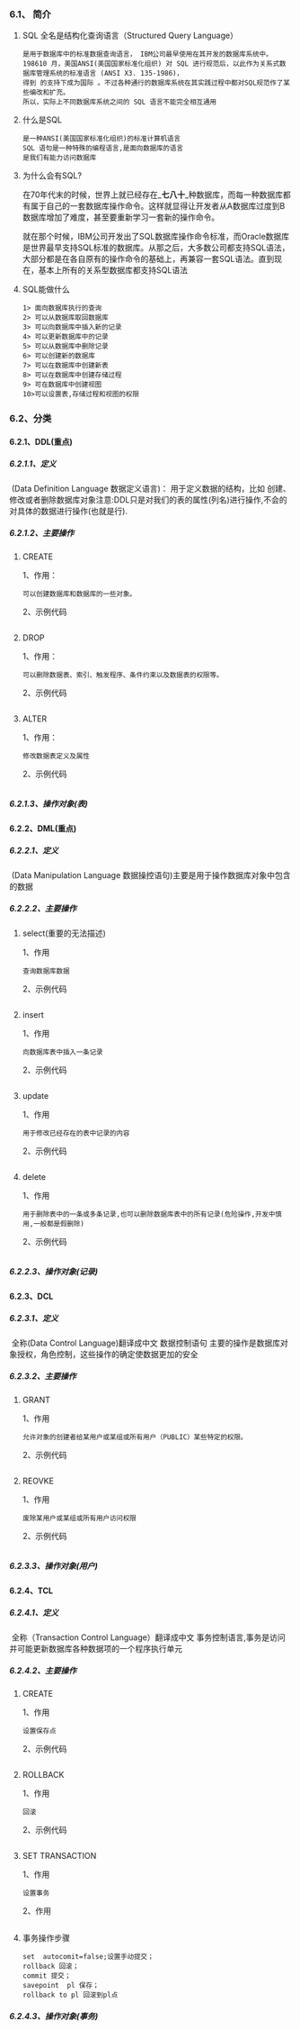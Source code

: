### 6.1、 简介

1. SQL 全名是结构化查询语言（Structured Query Language）

   ```
   是用于数据库中的标准数据查询语言， IBM公司最早使用在其开发的数据库系统中。 
   198610 月，美国ANSI(美国国家标准化组织) 对 SQL 进行规范后，以此作为关系式数据库管理系统的标准语言 (ANSI X3. 135-1986)，
   得到 的支持下成为国际 。不过各种通行的数据库系统在其实践过程中都对SQL规范作了某些编改和扩充。
   所以，实际上不同数据库系统之间的 SQL 语言不能完全相互通用
   ```

2. 什么是SQL

   ```
   是一种ANSI(美国国家标准化组织)的标准计算机语言
   SQL 语句是一种特殊的编程语言,是面向数据库的语言
   是我们有能力访问数据库
   ```

3. 为什么会有SQL?

   在70年代末的时候，世界上就已经存在_**七八十**_种数据库，而每一种数据库都有属于自己的一套数据库操作命令。这样就显得让开发者从A数据库过度到B数据库增加了难度，甚至要重新学习一套新的操作命令。

   就在那个时候，IBM公司开发出了SQL数据库操作命令标准，而Oracle数据库是世界最早支持SQL标准的数据库。从那之后，大多数公司都支持SQL语法，大部分都是在各自原有的操作命令的基础上，再兼容一套SQL语法。直到现在，基本上所有的关系型数据库都支持SQL语法

4. SQL能做什么

   ```
   1> 面向数据库执行的查询
   2> 可以从数据库取回数据库
   3> 可以向数据库中插入新的记录
   4> 可以更新数据库中的记录
   5> 可以从数据库中删除记录
   6> 可以创建新的数据库
   7> 可以在数据库中创建新表
   8> 可以在数据库中创建存储过程
   9> 可在数据库中创建视图
   10>可以设置表,存储过程和视图的权限
   ```

### 6.2、分类

#### 6.2.1、DDL\(重点\)

##### 6.2.1.1、定义

​ \(Data Definition Language 数据定义语言\)： 用于定义数据的结构，比如 创建、修改或者删除数据库对象注意:DDL只是对我们的表的属性\(列名\)进行操作,不会的对具体的数据进行操作\(也就是行\).

##### 6.2.1.2、主要操作

1. CREATE

   1、作用：

   ```
   可以创建数据库和数据库的一些对象。
   ```

   2、示例代码

   ```

   ```

2. DROP

   1、作用：

   ```
   可以删除数据表、索引、触发程序、条件约束以及数据表的权限等。
   ```

   2、示例代码

   ```

   ```

3. ALTER

   1、作用：

   ```
   修改数据表定义及属性
   ```

   2、示例代码

   ```

   ```

##### 6.2.1.3、操作对象\(表\)

#### 6.2.2、DML\(重点\)

##### 6.2.2.1、定义

​ \(Data Manipulation Language 数据操控语句\)主要是用于操作数据库对象中包含的数据

##### 6.2.2.2、主要操作

1. select\(重要的无法描述\)

   1、作用

   ```
   查询数据库数据
   ```

   2、示例代码

   ```

   ```

2. insert

   1、作用

   ```
   向数据库表中插入一条记录
   ```

   2、示例代码

   ```

   ```

3. update

   1、作用

   ```
   用于修改已经存在的表中记录的内容
   ```

   2、示例代码

   ```

   ```

4. delete

   1、作用

   ```
   用于删除表中的一条或多条记录,也可以删除数据库表中的所有记录(危险操作,开发中慎用,一般都是假删除)
   ```

   2、示例代码

   ```

   ```

##### 6.2.2.3、操作对象\(记录\)

#### 6.2.3、DCL

##### 6.2.3.1、定义

​ 全称\(Data Control Language\)翻译成中文 数据控制语句 主要的操作是数据库对象授权，角色控制，这些操作的确定使数据更加的安全

##### 6.2.3.2、主要操作

1. GRANT

   1、作用

   ```
   允许对象的创建者给某用户或某组或所有用户（PUBLIC）某些特定的权限。
   ```

   2、示例代码

   ```

   ```

2. REOVKE

   1、作用

   ```
   废除某用户或某组或所有用户访问权限
   ```

   2、示例代码

   ```

   ```

##### 6.2.3.3、操作对象\(用户\)

#### 6.2.4、TCL

##### 6.2.4.1、定义

​ 全称（Transaction Control Language）翻译成中文 事务控制语言,事务是访问并可能更新数据库各种数据项的一个程序执行单元

##### 6.2.4.2、主要操作

1. CREATE

   1、作用

   ```
   设置保存点
   ```

   2、示例代码

   ```

   ```

2. ROLLBACK

   1、作用

   ```
   回滚
   ```

   2、示例代码

   ```

   ```

3. SET TRANSACTION

   1、作用

   ```
   设置事务
   ```

   2、作用

   ```

   ```

4. 事务操作步骤

   ```
   set  autocomit=false;设置手动提交；
   rollback 回滚；
   commit 提交；
   savepoint  pl 保存；
   rollback to pl 回滚到pl点
   ```

##### 6.2.4.3、操作对象\(事务\)



